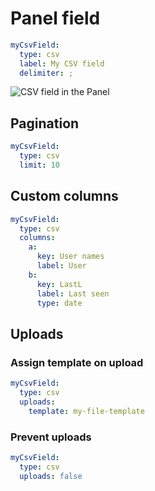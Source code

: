# Panel field

```yml
myCsvField:
  type: csv
  label: My CSV field
  delimiter: ;
```

![CSV field in the Panel](/csv-field.png)

## Pagination

```yml
myCsvField:
  type: csv
  limit: 10
```

## Custom columns

```yml
myCsvField:
  type: csv
  columns:
    a:
      key: User names
      label: User
    b:
      key: LastL
      label: Last seen
      type: date
```

## Uploads

### Assign template on upload

```yml
myCsvField:
  type: csv
  uploads:
    template: my-file-template
```

### Prevent uploads

```yml
myCsvField:
  type: csv
  uploads: false
```
